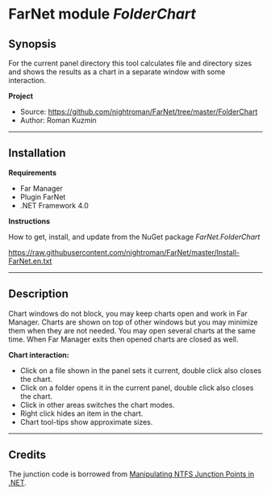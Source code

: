
# FarNet module *FolderChart*

## Synopsis

For the current panel directory this tool calculates file and directory sizes
and shows the results as a chart in a separate window with some interaction.

**Project**

 * Source: <https://github.com/nightroman/FarNet/tree/master/FolderChart>
 * Author: Roman Kuzmin

***
## Installation

**Requirements**

 * Far Manager
 * Plugin FarNet
 * .NET Framework 4.0

**Instructions**

How to get, install, and update from the NuGet package *FarNet.FolderChart*

<https://raw.githubusercontent.com/nightroman/FarNet/master/Install-FarNet.en.txt>

***
## Description

Chart windows do not block, you may keep charts open and work in Far Manager.
Charts are shown on top of other windows but you may minimize them when they
are not needed. You may open several charts at the same time. When Far Manager
exits then opened charts are closed as well.

**Chart interaction:**

* Click on a file shown in the panel sets it current, double click also closes the chart.
* Click on a folder opens it in the current panel, double click also closes the chart.
* Click in other areas switches the chart modes.
* Right click hides an item in the chart.
* Chart tool-tips show approximate sizes.

***
## Credits

The junction code is borrowed from [Manipulating NTFS Junction Points in .NET](https://www.codeproject.com/Articles/15633/Manipulating-NTFS-Junction-Points-in-NET).
